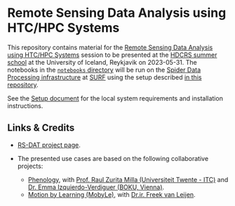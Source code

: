 # Remote Sensing Data Analysis using HTC/HPC Systems

This repository contains material for the [Remote Sensing Data Analysis using HTC/HPC Systems](https://www.hdc-rs.com/summer-schools/2023/lecture-for-topic-2) session to be presented at the [HDCRS summer school](https://www.hdc-rs.com) at the University of Iceland, Reykjavik on 2023-05-31. The notebooks in the [`notebooks` directory](./notebooks) will be run on the [Spider Data Processing infrastructure](http://doc.spider.surfsara.nl/en/latest/Pages/getting_started.html) at [SURF](https://www.surf.nl) using the setup described [in this repository](https://github.com/RS-DAT/JupyterDaskOnSLURM).

See the [Setup document](./setup.md) for the local system requirements and installation instructions.

## Links & Credits

* [RS-DAT project page](https://research-software-directory.org/projects/rs-dat).
* The presented use cases are based on the following collaborative projects:

  * [Phenology](https://research-software-directory.org/projects/high-spatial-resolution-phenological-modelling-at-continental-scales), with [Prof. Raul Zurita Milla (Universiteit Twente - ITC)](https://people.utwente.nl/r.zurita-milla) and [Dr. Emma Izquierdo-Verdiguer (BOKU, Vienna)](https://www.tudelft.nl/citg/over-faculteit/afdelingen/geoscience-remote-sensing/staff/researchers/drir-fj-freek-van-leijen).
  * [Motion by Learning (MobyLe)](https://research-software-directory.org/projects/mobyle), with [Dr.ir. Freek van Leijen](https://www.tudelft.nl/citg/over-faculteit/afdelingen/geoscience-remote-sensing/staff/researchers/drir-fj-freek-van-leijen).
